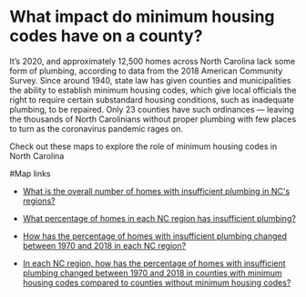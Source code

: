 # What impact do minimum housing codes have on a county?

It’s 2020, and approximately 12,500 homes across North Carolina lack some form of plumbing, according to data from the 2018 American Community Survey. Since around 1940, state law has given counties and municipalities the ability to establish minimum housing codes, which give local officials the right to require certain substandard housing conditions, such as inadequate plumbing, to be repaired. Only 23 counties have such ordinances — leaving the thousands of North Carolinians without proper plumbing with few places to turn as the coronavirus pandemic rages on.

Check out these maps to explore the role of minimum housing codes in North Carolina

#Map links

- [What is the overall number of homes with insufficient plumbing in NC's regions?](https://taylorbuck.github.io/taylorbuck.github.io/OverallNumber.html)

- [What percentage of homes in each NC region has insufficient plumbing?](https://taylorbuck.github.io/taylorbuck.github.io/PctInsufficient.html)

- [How has the percentage of homes with insufficient plumbing changed between 1970 and 2018 in each NC region?](https://taylorbuck.github.io/taylorbuck.github.io/PctChange.html)

- [In each NC region, how has the percentage of homes with insufficient plumbing changed between 1970 and 2018 in counties with minimum housing codes compared to counties without minimum housing codes?](https://taylorbuck.github.io/taylorbuck.github.io/PlumbingMaps.html)